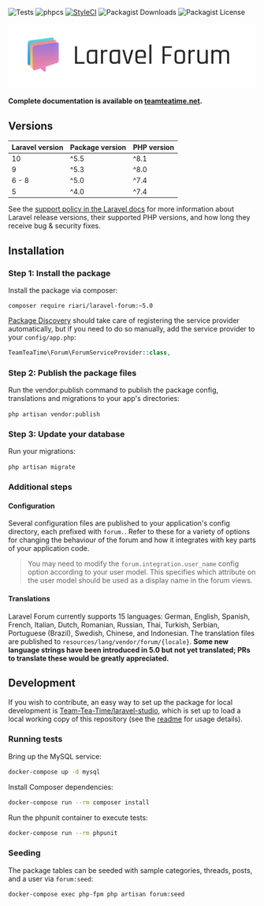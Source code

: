 ![Tests](https://github.com/Team-Tea-Time/laravel-forum/actions/workflows/tests.yml/badge.svg) ![phpcs](https://github.com/Team-Tea-Time/laravel-forum/actions/workflows/phpcs.yml/badge.svg) [![StyleCI](https://github.styleci.io/repos/28139801/shield?style=flat&branch=5.0)](https://github.styleci.io/repos/28139801?branch=5.0) ![Packagist Downloads](https://img.shields.io/packagist/dm/riari/laravel-forum) ![Packagist License](https://img.shields.io/packagist/l/riari/laravel-forum)

![Laravel Forum Logo](./logo.png)

**Complete documentation is available on [teamteatime.net](https://www.teamteatime.net/docs/laravel-forum/5/).**

## Versions

| **Laravel version** | **Package version** | **PHP version** |
|---------------------|---------------------|-----------------|
| 10                  | ^5.5                | ^8.1            |
| 9                   | ^5.3                | ^8.0            |
| 6 - 8               | ^5.0                | ^7.4            |
| 5                   | ^4.0                | ^7.4            |

See the [support policy in the Laravel docs](https://laravel.com/docs/9.x/releases#support-policy) for more information about Laravel release versions, their supported PHP versions, and how long they receive bug & security fixes.

## Installation

### Step 1: Install the package

Install the package via composer:

```
composer require riari/laravel-forum:~5.0
```

[Package Discovery](https://laravel.com/docs/8.x/packages#package-discovery) should take care of registering the service provider automatically, but if you need to do so manually, add the service provider to your `config/app.php`:

```php
TeamTeaTime\Forum\ForumServiceProvider::class,
```

### Step 2: Publish the package files

Run the vendor:publish command to publish the package config, translations and migrations to your app's directories:

`php artisan vendor:publish`

### Step 3: Update your database

Run your migrations:

`php artisan migrate`

### Additional steps

#### Configuration

Several configuration files are published to your application's config directory, each prefixed with `forum.`. Refer to these for a variety of options for changing the behaviour of the forum and how it integrates with key parts of your application code.

> You may need to modify the `forum.integration.user_name` config option according to your user model. This specifies which attribute on the user model should be used as a display name in the forum views.

#### Translations

Laravel Forum currently supports 15 languages: German, English, Spanish, French, Italian, Dutch, Romanian, Russian, Thai, Turkish, Serbian, Portuguese (Brazil), Swedish, Chinese, and Indonesian. The translation files are published to `resources/lang/vendor/forum/{locale}`. **Some new language strings have been introduced in 5.0 but not yet translated; PRs to translate these would be greatly appreciated.**

## Development

If you wish to contribute, an easy way to set up the package for local development is [Team-Tea-Time/laravel-studio](https://github.com/Team-Tea-Time/laravel-studio), which is set up to load a local working copy of this repository (see the [readme](https://github.com/Team-Tea-Time/laravel-studio/blob/6.x/readme.md#usage) for usage details).

### Running tests

Bring up the MySQL service:

```bash
docker-compose up -d mysql
```

Install Composer dependencies:

```bash
docker-compose run --rm composer install
```

Run the phpunit container to execute tests:

```bash
docker-compose run --rm phpunit
```

### Seeding

The package tables can be seeded with sample categories, threads, posts, and a user via `forum:seed`:

```bash
docker-compose exec php-fpm php artisan forum:seed
```
